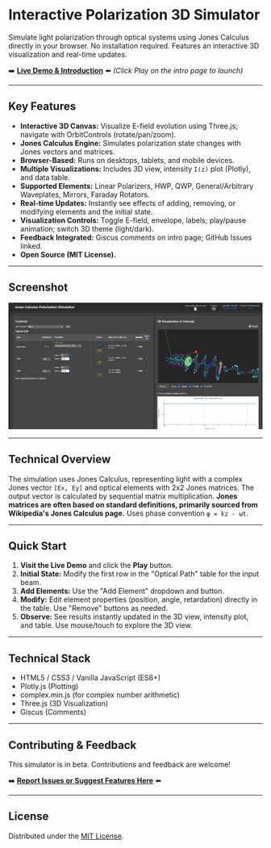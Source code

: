# Interactive Polarization 3D Simulator

Simulate light polarization through optical systems using Jones Calculus directly in your browser. No installation required. Features an interactive 3D visualization and real-time updates.

➡️ **[Live Demo & Introduction](/Polarization/)** ⬅️
*(Click Play on the intro page to launch)*

---

## Key Features

*   **Interactive 3D Canvas:** Visualize E-field evolution using Three.js; navigate with OrbitControls (rotate/pan/zoom).
*   **Jones Calculus Engine:** Simulates polarization state changes with Jones vectors and matrices.
*   **Browser-Based:** Runs on desktops, tablets, and mobile devices.
*   **Multiple Visualizations:** Includes 3D view, intensity `I(z)` plot (Plotly), and data table.
*   **Supported Elements:** Linear Polarizers, HWP, QWP, General/Arbitrary Waveplates, Mirrors, Faraday Rotators.
*   **Real-time Updates:** Instantly see effects of adding, removing, or modifying elements and the initial state.
*   **Visualization Controls:** Toggle E-field, envelope, labels; play/pause animation; switch 3D theme (light/dark).
*   **Feedback Integrated:** Giscus comments on intro page; GitHub Issues linked.
*   **Open Source (MIT License).**

---

## Screenshot

![Simulator Screenshot](https://raw.githubusercontent.com/physicify-simulab/Polarization/refs/heads/main/Screenshot.png)

---

## Technical Overview

The simulation uses Jones Calculus, representing light with a complex Jones vector `[Ex, Ey]` and optical elements with 2x2 Jones matrices. The output vector is calculated by sequential matrix multiplication. **Jones matrices are often based on standard definitions, primarily sourced from Wikipedia's Jones Calculus page.** Uses phase convention `φ = kz - ωt`.

---

## Quick Start

1.  **Visit the Live Demo** and click the **Play** button.
2.  **Initial State:** Modify the first row in the "Optical Path" table for the input beam.
3.  **Add Elements:** Use the "Add Element" dropdown and button.
4.  **Modify:** Edit element properties (position, angle, retardation) directly in the table. Use "Remove" buttons as needed.
5.  **Observe:** See results instantly updated in the 3D view, intensity plot, and table. Use mouse/touch to explore the 3D view.

---

## Technical Stack

*   HTML5 / CSS3 / Vanilla JavaScript (ES6+)
*   Plotly.js (Plotting)
*   complex.min.js (for complex number arithmetic)
*   Three.js (3D Visualization)
*   Giscus (Comments)

---

## Contributing & Feedback

This simulator is in beta. Contributions and feedback are welcome!

➡️ **[Report Issues or Suggest Features Here](https://github.com/physicify-simulab/Polarization/issues)** ⬅️

---

## License

Distributed under the [MIT License](LICENSE).
